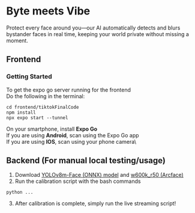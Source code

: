# Byte meets Vibe

Protect every face around you—our AI automatically detects and blurs bystander faces in real time, keeping your world private without missing a moment.

## Frontend

### Getting Started
To get the expo go server running for the frontend\
Do the following in the terminal: 
```
cd frontend/tiktokFinalCode
npm install
npx expo start --tunnel
```
On your smartphone, install **Expo Go** \
If you are using **Android**, scan using the Expo Go app\
If you are using **IOS**, scan using your phone camera\

## Backend (For manual local testing/usage)
1. Download [YOLOv8m-Face (ONNX) model](https://github.com/lindevs/yolov8-face) and [w600k_r50 (Arcface)](https://huggingface.co/maze/faceX/blob/e010b5098c3685fd00b22dd2aec6f37320e3d850/w600k_r50.onnx)
2. Run the calibration script with the bash commands
```
python ...
```
3. After calibration is complete, simply run the live streaming script!
